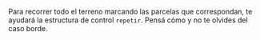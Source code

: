 Para recorrer todo el terreno marcando las parcelas que correspondan, te ayudará la estructura de control `repetir`. Pensá cómo y no te olvides del caso borde. 
